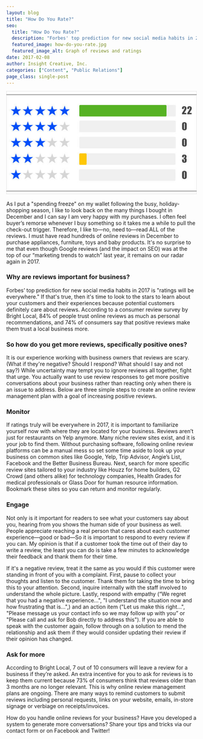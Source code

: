 ```yaml
---
layout: blog
title: "How Do You Rate?"
seo:
  title: "How Do You Rate?"
  description: "Forbes' top prediction for new social media habits in 2017 is 'ratings will be everywhere.' If that's true, then it's time to look to the stars to learn about your customers and their experiences because potential customers definitely care about reviews."
  featured_image: how-do-you-rate.jpg
  featured_image_alt: Graph of reviews and ratings
date: 2017-02-08
author: Insight Creative, Inc.
categories: ["Content", "Public Relations"]
page_class: single-post
---
```


![Graph of reviews and ratings](how-do-you-rate.jpg)

As I put a "spending freeze" on my wallet following the busy, holiday-shopping season, I like to look back on the many things I bought in December and I can say I am very happy with my purchases. I often feel buyer’s remorse whenever I buy something so it takes me a while to pull the check-out trigger. Therefore, I like to—no, need to&mdash;read ALL of the reviews. I must have read hundreds of online reviews in December to purchase appliances, furniture, toys and baby products. It's no surprise to me that even though Google reviews (and the impact on SEO) was at the top of our “marketing trends to watch” last year, it remains on our radar again in 2017.

### Why are reviews important for business?

Forbes’ top prediction for new social media habits in 2017 is "ratings will be everywhere." If that's true, then it's time to look to the stars to learn about your customers and their experiences because potential customers definitely care about reviews. According to a consumer review survey by Bright Local, 84% of people trust online reviews as much as personal recommendations, and 74% of consumers say that positive reviews make them trust a local business more.

### So how do you get more reviews, specifically positive ones?

It is our experience working with business owners that reviews are scary. (What if they're negative? Should I respond? What should I say and not say?) While uncertainty may tempt you to ignore reviews all together, fight that urge. You actually want to use review responses to get more positive conversations about your business rather than reacting only when there is an issue to address. Below are three simple steps to create an online review management plan with a goal of increasing positive reviews.

### Monitor

If ratings truly will be everywhere in 2017, it is important to familiarize yourself now with where they are located for your business. Reviews aren’t just for restaurants on Yelp anymore. Many niche review sites exist, and it is your job to find them. Without purchasing software, following online review platforms can be a manual mess so set some time aside to look up your business on common sites like Google, Yelp, Trip Advisor, Angie’s List, Facebook and the Better Business Bureau. Next, search for more specific review sites tailored to your industry like Houzz for home builders, G2 Crowd (and others alike) for technology companies, Health Grades for medical professionals or Glass Door for human resource information. Bookmark these sites so you can return and monitor regularly.

### Engage

Not only is it important for readers to see what your customers say about you, hearing from you shows the human side of your business as well. People appreciate reaching a real person that cares about each customer experience&mdash;good or bad&mdash;So it is important to respond to every review if you can. My opinion is that if a customer took the time out of their day to write a review, the least you can do is take a few minutes to acknowledge their feedback and thank them for their time.

If it's a negative review, treat it the same as you would if this customer were standing in front of you with a complaint. First, pause to collect your thoughts and listen to the customer. Thank them for taking the time to bring this to your attention. Second, inquire internally with the staff involved to understand the whole picture. Lastly, respond with empathy (“We regret that you had a negative experience…", "I understand the situation now and how frustrating that is…",) and an action item ("Let us make this right…", "Please message us your contact info so we may follow up with you” or "Please call and ask for Bob directly to address this"). If you are able to speak with the customer again, follow through on a solution to mend the relationship and ask them if they would consider updating their review if their opinion has changed.

### Ask for more

According to Bright Local, 7 out of 10 consumers will leave a review for a business if they’re asked. An extra incentive for you to ask for reviews is to keep them current because 73% of consumers think that reviews older than 3 months are no longer relevant. This is why online review management plans are ongoing. There are many ways to remind customers to submit reviews including personal requests, links on your website, emails, in-store signage or verbiage on receipts/invoices.

How do you handle online reviews for your business? Have you developed a system to generate more conversations? Share your tips and tricks via our contact form or on Facebook and Twitter!
